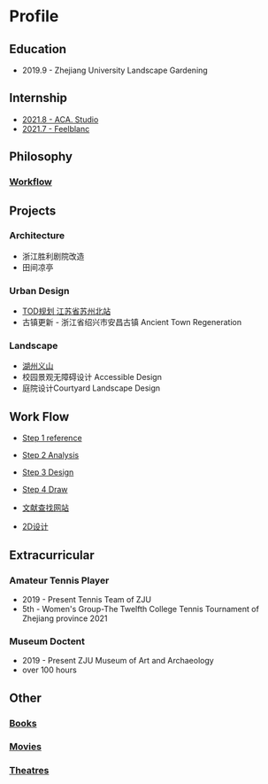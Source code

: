 # Profile
## Education
- 2019.9 - Zhejiang University Landscape Gardening

## Internship
- [2021.8 - ACA. Studio](internwork/aca.md)
- [2021.7 - Feelblanc](internwork/feelblanc.md)

## Philosophy
### [Workflow](philosophy/workflow.md)

## Projects
### Architecture
- 浙江胜利剧院改造
- 田间凉亭

### Urban Design
- [TOD规划 江苏省苏州北站](/Project/TOD/index.md)
- 古镇更新 - 浙江省绍兴市安昌古镇 Ancient Town Regeneration 

### Landscape
- [湖州义山](/Project/湖州/index.md)
- 校园景观无障碍设计 Accessible Design 
-  庭院设计Courtyard Landscape Design 

## Work Flow
- [Step 1 reference](website/path/reference.md)
- [Step 2 Analysis](website/path/analysis.md)
- [Step 3 Design](website/path/design.md)
- [Step 4 Draw](website/path/draw.md)

- [文献查找网站](website/path/文献.md)

- [2D设计](website/2D设计.md)

## Extracurricular
### Amateur Tennis Player
- 2019 - Present Tennis Team of ZJU   
- 5th - Women's Group-The Twelfth College Tennis Tournament of Zhejiang province 2021

### Museum Doctent
- 2019 - Present ZJU Museum of Art and Archaeology
- over 100 hours

## Other
### [Books](other/books.md)
### [Movies](other/movies.md)
### [Theatres](other/theatres.md)
